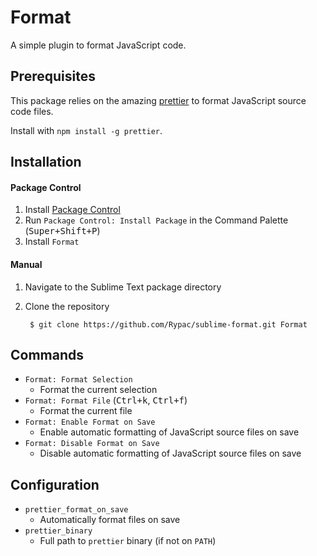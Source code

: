 # Format

A simple plugin to format JavaScript code.

## Prerequisites

This package relies on the amazing [prettier](https://github.com/jlongster/prettier) to format JavaScript source code files.

Install with `npm install -g prettier`.

## Installation

#### Package Control

1. Install [Package Control](https://packagecontrol.io/)
2. Run `Package Control: Install Package` in the Command Palette (<kbd>Super+Shift+P</kbd>)
3. Install `Format`

#### Manual

1. Navigate to the Sublime Text package directory
2. Clone the repository

        $ git clone https://github.com/Rypac/sublime-format.git Format

## Commands

- `Format: Format Selection`
    + Format the current selection
- `Format: Format File` (<kbd>Ctrl+k</kbd>, <kbd>Ctrl+f</kbd>)
    + Format the current file
- `Format: Enable Format on Save`
    + Enable automatic formatting of JavaScript source files on save
- `Format: Disable Format on Save`
    + Disable automatic formatting of JavaScript source files on save

## Configuration

- `prettier_format_on_save`
    + Automatically format files on save
- `prettier_binary`
    + Full path to `prettier` binary (if not on `PATH`)
